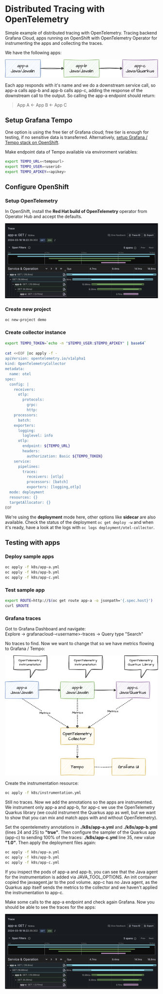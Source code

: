 # Distributed Tracing with OpenTelemetry

Simple example of distributed tracing with OpenTelemetry. Tracing backend Grafana Cloud, apps running on OpenShift with OpenTelemetry Operator for instrumenting the apps and collecting the traces.

We have the following apps:

![The apps](./readme/apps.png "The apps")

Each app responds with it's name and we do a downstream service call, so app-a calls app-b and app-b calls app-c, adding the response of the downstream call to the output. So calling the app-a endpoint should return:

> App A <- App B <- App C

## Setup Grafana Tempo

One option is using the free tier of Grafana cloud; free tier is enough for testing, if no sensitive data is transferred. Alternatively, [setup Grafana / Tempo stack on OpenShift](https://docs.openshift.com/container-platform/4.14/distr_tracing/distr_tracing_tempo/distr-tracing-tempo-installing.html).

Make endpoint data of Tempo available via environment variables:

```bash
export TEMPO_URL=<tempourl>
export TEMPO_USER=<userid>
export TEMPO_APIKEY=<apikey>
```

## Configure OpenShift

### Setup OpenTelemetry

In OpenShift, install the **Red Hat build of OpenTelemetry** operator from Operator Hub and accept the defaults.

![OpenTelemetry Operator](./readme/grafana-traces.png "OpenTelemetry Operator")

### Create new project

```bash
oc new-project demo
```

### Create collector instance

```bash
export TEMPO_TOKEN=`echo -n "$TEMPO_USER:$TEMPO_APIKEY" | base64`

cat <<EOF |oc apply -f -
apiVersion: opentelemetry.io/v1alpha1
kind: OpenTelemetryCollector
metadata:
  name: otel
spec:
  config: |
    receivers:
      otlp:
        protocols:
          grpc:
          http:
    processors:
      batch:
    exporters:
      logging:
        loglevel: info
      otlp:
        endpoint: ${TEMPO_URL}
        headers:
          authorization: Basic ${TEMPO_TOKEN}
    service:
      pipelines:
        traces:
          receivers: [otlp]
          processors: [batch]
          exporters: [logging,otlp]
  mode: deployment
  resources: {}
  targetAllocator: {}
EOF
```

We're using the **deployment** mode here, other options like **sidecar** are also available. Check the status of the deployment `oc get deploy -w` and when it's ready, have a look at the logs with `oc logs deployment/otel-collector`.

## Testing with apps

### Deploy sample apps

```bash
oc apply -f k8s/app-a.yml
oc apply -f k8s/app-b.yml
oc apply -f k8s/app-c.yml
```

### Test sample app

```bash
export ROUTE=http://$(oc get route app-a -o jsonpath='{.spec.host}')
curl $ROUTE
```

### Grafana traces

Got to Grafana Dashboard and navigate:  
Explore -> grafanacloud-\<username\>-traces -> Query type "Search"

No traces to find. Now we want to change that so we have metrics flowing to Grafana / Tempo:

![Sending metrics](./readme/tempo-grafana.png "Sending metrics to Grafana / Tempo")

Create the instrumentation resource:

```bash
oc apply -f k8s/instrumentation.yml
```

Still no traces. Now we add the annotations so the apps are instrumented. We instrument only app-a and app-b, for app-c we use the OpenTelemetry Quarkus library (we could instrument the Quarkus app as well, but we want to show that you can mix and match apps with and without OpenTelemetry).

Set the opentelemetry annotations in **./k8s/app-a.yml** and **./k8s/app-b.yml** (lines 24 and 25) to **"true"**. Then configure the sampler of the Quarkus app (app-c) to sending 100% of the traces: **./k8s/app-c.yml** line 35, new value **"1.0"**. Then apply the deployment files again:

```bash
oc apply -f k8s/app-a.yml
oc apply -f k8s/app-b.yml
oc apply -f k8s/app-c.yml
```

If you inspect the pods of app-a and app-b, you can see that the Java agent for the instrumentation is added via JAVA_TOOL_OPTIONS. An init container copied the javaagent.jar to the pod volume. app-c has no Java agent, as the Quarkus app itself sends the metrics to the collector and we haven't applied the instrumentation to app-c.

Make some calls to the app-a endpoint and check again Grafana. Now you should be able to see the traces for the apps:

![Traces](./readme/grafana-traces.png "Traces in Grafana UI")
